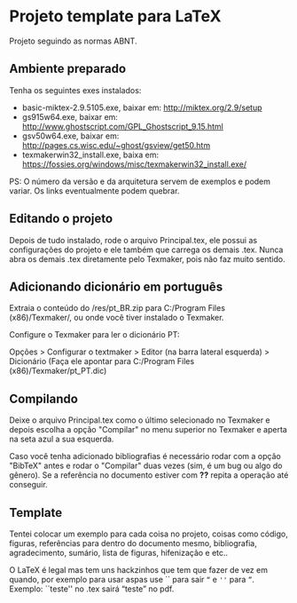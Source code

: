 # Projeto template para LaTeX

Projeto seguindo as normas ABNT.

## Ambiente preparado

Tenha os seguintes exes instalados:

* basic-miktex-2.9.5105.exe, baixar em: http://miktex.org/2.9/setup
* gs915w64.exe, baixar em: http://www.ghostscript.com/GPL_Ghostscript_9.15.html
* gsv50w64.exe, baixar em: http://pages.cs.wisc.edu/~ghost/gsview/get50.htm
* texmakerwin32_install.exe, baixa em: https://fossies.org/windows/misc/texmakerwin32_install.exe/

PS: O número da versão e da arquitetura servem de exemplos e podem variar. Os links eventualmente podem quebrar.

## Editando o projeto

Depois de tudo instalado, rode o arquivo Principal.tex, ele possui as configurações do projeto e ele também que carrega os demais .tex. Nunca abra os demais .tex diretamente pelo Texmaker, pois não faz muito sentido.

## Adicionando dicionário em português

Extraia o conteúdo do /res/pt_BR.zip para C:/Program Files (x86)/Texmaker/, ou onde você tiver instalado o Texmaker.

Configure o Texmaker para ler o dicionário PT: 

Opções > Configurar o textmaker > Editor (na barra lateral esquerda) > Dicionário (Faça ele apontar para C:/Program Files (x86)/Texmaker/pt_PT.dic)

## Compilando

Deixe o arquivo Principal.tex como o último selecionado no Texmaker e depois escolha a opção "Compilar" no menu superior no Texmaker e aperta na seta azul a sua esquerda.

Caso você tenha adicionado bibliografias é necessário rodar com a opção "BibTeX" antes e rodar o "Compilar" duas vezes (sim, é um bug ou algo do gênero). Se a referência no documento estiver com **??** repita a operação até conseguir.

## Template

Tentei colocar um exemplo para cada coisa no projeto, coisas como código, figuras, referências para dentro do documento mesmo, bibliografia, agradecimento, sumário, lista de figuras, hifenização e etc..

O LaTeX é legal mas tem uns hackzinhos que tem que fazer de vez em quando, por exemplo para usar aspas use \`\` para sair ` “ ` e ` '' ` para ` ” `. Exemplo:  \`\`teste''  no .tex sairá  “teste” no pdf.

